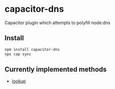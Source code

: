 # capacitor-dns

Capacitor plugin which attempts to polyfill node:dns

## Install

```bash
npm install capacitor-dns
npx cap sync
```

## Currently implemented methods
- [lookup](https://nodejs.org/api/dns.html#dnslookuphostname-options-callback)
